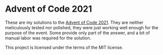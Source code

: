 # Advent of Code 2021

These are my solutions to the [Advent of Code 2021](https://adventofcode.com/2021). They are neither meticulously tested nor polished, they were just working well enough for the purpose of the event. Some provide only part of the answer, and a bit of manual labor was required for the solution.

This project is licensed under the terms of the MIT license.
